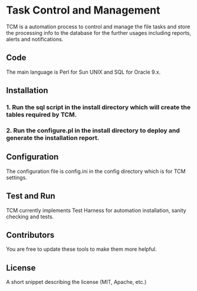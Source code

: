 # Task Control and Management

TCM is a automation process to control and manage the file tasks and store the processing info to the database for the further usages including reports, alerts and notifications.

## Code

The main language is Perl for Sun UNIX and SQL for Oracle 9.x.

## Installation

### 1. Run the sql script in the install directory which will create the tables required by TCM.
### 2. Run the configure.pl in the install directory to deploy and generate the installation report.

## Configuration

The configuration file is config.ini in the config directory which is for TCM settings.

## Test and Run

TCM currently implements Test Harness for automation installation, sanity checking and tests. 

## Contributors

You are free to update these tools to make them more helpful.

## License

A short snippet describing the license (MIT, Apache, etc.)
